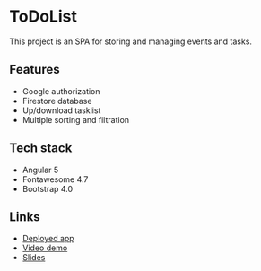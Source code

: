 # ToDoList

This project is an SPA for storing and managing events and tasks.

## Features

- Google authorization
- Firestore database
- Up/download tasklist
- Multiple sorting and filtration

## Tech stack

- Angular 5
- Fontawesome 4.7
- Bootstrap 4.0

## Links

- [Deployed app](https://sergeipleshkov.github.io/to-do-list/login)
- [Video demo](https://youtu.be/oaNC0iPKMI4)
- [Slides](https://docs.google.com/presentation/d/17eV343EYSwJpqQwmcww5dCEJkVF76UqhCVUEl3PxVvs/edit?usp=sharing)
